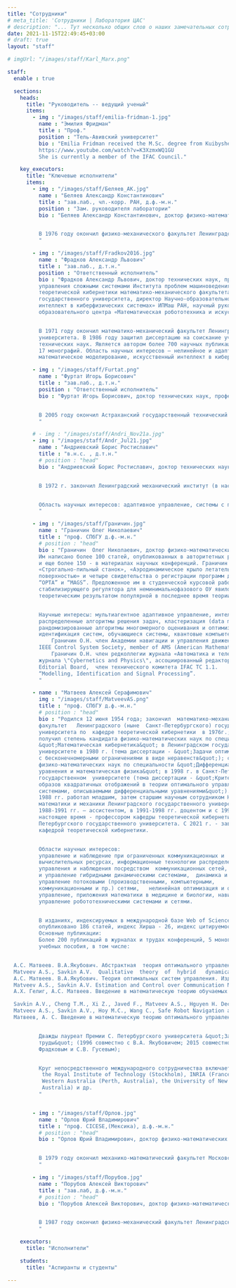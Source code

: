 ```yaml
---
title: "Сотрудники"
# meta_title: 'Сотрудники | Лаборатория ЦАС'
# description: "... Тут несколько общих слов о наших замечательных сотрудниках ..."
date: 2021-11-15T22:49:45+03:00
# draft: true
layout: "staff"

# imgUrl: "/images/staff/Karl_Marx.png"

staff:
  enable : true

  sections:
    heads:
      title: "Руководитель -- ведущий ученый"
      items:
        - img : "/images/staff/emilia-fridman-1.jpg"
          name : "Эмилия Фридман"
          title : "Проф."
          position : "Тель-Авивский университет"
          bio : "Emilia Fridman received the M.Sc. degree from Kuibyshev State University, USSR, in 1981 and the Ph.D. degree from Voronezh State University, USSR, in 1986, all in mathematics. From 1986 to 1992 she was an Assistant and Associate Professor in the Department of Mathematics at Kuibyshev Institute of Railway Engineers, USSR. Since 1993 she has been at Tel Aviv University, where she is currently Professor at the School of Electrical Engineering. She has held numerous visiting positions including INRIA in Rocquencourt (France), Ecole Centrale de Lille (France), Valenciennes University (France), Leicester University (UK), Kent University (UK), CINVESTAV (Mexico), Zhejiang University (China), St. Petersburg IPM (Russia), Melbourne University (Australia), INRIA Saclay (France), KTH (Sweden). Her research interests include time-delay systems, networked control systems, distributed parameter systems, robust control, singular perturbations and nonlinear control. She has published about 200 journal articles. She is the author/co-author of two monographs - ''Introduction to Time-Delay Systems: Analysis and Control\" (Birkhauser, 2014) and ‘’ Networked Control under Communication Constraints: A Time-Delay Approach” (Springer, 2020). She serves/served as Associate Editor in Automatica, SIAM Journal on Control and Optimization and IMA Journal of Mathematical Control and Information. In 2014 she was Nominated as a Highly Cited Researcher by Thomson ISI. Since 2018, she has been the incumbent for the Chana and Heinrich Manderman Chair on System Control at Tel Aviv University. She is an IEEE Fellow from 2019. In 2021 she was recipient of the IFAC Delay Systems Life Time Achievement Award and of the Kadar Award for outstanding research at Tel Aviv University, see
          https://www.youtube.com/watch?v=K3XzmxWQ1GU
          She is currently a member of the IFAC Council."

    key_executors:
      title: "Ключевые исполнители"
      items:
        - img : "/images/staff/Беляев_АК.jpg"
          name : "Беляев Александр Константинович"
          title : "зав.лаб., чл.-корр. РАН, д.ф.-м.н."
          position : "Зам. руководителя лаборатории"
          bio : "Беляев Александр Константинович, доктор физико-математических наук, заведующий лабораторией мехатроники Института проблем машиноведения РАН, директор Высшей школы механики и процессов управления физико-механического института Санкт-Петербургского политехнического университета Петра Великого, профессор кафедры теоретической и прикладной механики математико-механического факультета Санкт-Петербургского государственного университета. Член-корреспондент РАН, иностранный член Австрийской академии наук, почетный доктор Университета им. Иоганна Кеплера (Австрия), член президиума Российского национального комитета по теоретической и прикладной механике, член Консультативного Совета ЕВРОМЕХа, член комиссии симпозиумов IUTAM, лауреат премии имени М.А.Лаврентьева РАН и премии имени П.Л.Чебышева Правительства Санкт-Петербурга. Главный редактор журнала Вестник Санкт-Петербургского университета. Математика. Механика. Астрономия.


          В 1976 году окончил физико-механического факультет Ленинградского политехнического  института. В 2001 году защитил диссертацию на соискание ученой степени доктора физико-математических наук. Является автором более 300 научных публикаций. Область научных интересов — высокочастотная динамика сложных динамических систем, вибрация и устойчивость конструкций, стохастическая волновая динамика и др. 
          "

        - img : "/images/staff/Fradkov2016.jpg"
          name : "Фрадков Александр Львович"
          title : "зав.лаб., д.т.н."
          position : "Ответственный исполнитель"
          bio : "Фрадков Александр Львович, доктор технических наук, профессор, заведующий лабораторией
          управления сложными системами Института проблем машиноведения РАН, профессор кафедры
          теоретической кибернетики математико-механического факультета Санкт-Петербургского
          государственного университета, директор Научно-образовательного центра «Искусственный
          интеллект в киберфизических системах» ИПМаш РАН, научный руководитель научно-
          образовательного центра «Математическая робототехника и искусственный интеллект» СПбГУ.


          В 1971 году окончил математико-механический факультет Ленинградского государственного
          университета. В 1986 году защитил диссертацию на соискание ученой степени доктора
          технических наук. Является автором более 700 научных публикаций, в том числе десяти патентов и
          17 монографий. Область научных интересов — нелинейное и адаптивное управление,
          математическое моделирование, искусственный интеллект в киберфизических системах и др."

        - img : "/images/staff/Furtat.png"
          name : "Фуртат Игорь Борисович"
          title : "зав.лаб., д.т.н."
          position : "Ответственный исполнитель"
          bio : "Фуртат Игорь Борисович, доктор технических наук, профессор, заведующий лабораторией «Адаптивное и интеллектуальное управление сетевыми и распределенными системами» Института проблем машиноведения РАН, профессор Университета ИТМО, старший член Институт инженеров электротехники и электроники (IEEE Senior Member), член международной общественной организации \"Академия навигации и управления движением\", associate editor двух международных конференций: American Control Conference и IEEE Conference on Decision and Control, лауреат \"Best paper award\" (9th International Congress on Ultra Modern Telecommunications and Control Systems and Workshops, 2017, Мюнхен, Германия), медаль РАН для молодых ученых по итогам конкурса 2016 года в области проблем машиностроения, механики и процессов управления.


          В 2005 году окончил Астраханский государственный технический университет. В 2012 году защитил диссертацию на соискание ученой степени доктора технических  наук. Является автором более 170 научных публикаций, в том числе двух монографий. Область научных интересов - адаптивное и робастное управление, управление сетевыми и мультиагентными системами, управление нелинейными системами и системами с запаздыванием, динамическая компенсация возмущений, управление в нефтегазодобывающей промышленности и синхронизация в электроэнергетических сетях.
          "

        # - img : "/images/staff/Andri_Nov21a.jpg"
        - img : "/images/staff/Andr_Jul21.jpg"
          name : "Андриевский Борис Ростиславич"
          title : "в.н.с. , д.т.н."
          # position : "head"
          bio : "Андриевский Борис Ростиславич, доктор технических наук, доцент, ведущий научный соотрудник либоратории управления сложными системами Института проблем машиноведения РАН, главный научный сотрудник кафедры прикладной кибернетики математико-механического факультета Санкт-Петербургского государственного университета, ведущий научный сотрудник НИЧ Балтийского государственного технического университета \"Военмех\".


          В 1972 г. закончил Ленинградский механический институт (в настоящее время - БГТУ \"Военмех\") по кафедре систем автоматического управления. Получил степень кандидата технических наук в 1979 г. и звание доцента в 1980 г. В 2005 г. защитил диссертацию на соискание ученой степени доктора технических наук. Является автором более 280 научных публикаций, в том числе - трех патентов, семи монографий и 17 учебных пособий. 


          Область научных интересов: адаптивное управление, системы с переменной структурой, управление колебаниями, прикладные задачи управления летательными аппаратами, механическими системами и передачи данных.
          "

        - img : "/images/staff/Граничин.jpg"
          name : "Граничин Олег Николаевич"
          title : "проф. СПбГУ д.ф.-м.н."
          # position : "head"
          bio : "Граничин  Олег Николаевич, доктор физико-математических наук, профессор автор (соавтор) пяти научных монографий и нескольких учебных пособий.  
          Им написано более 100 статей, опубликованных в авторитетных реферируемых научных журналах, 
          и еще более 150 - в материалах научных конференций. Граничин О.Н. имеет два патента на изобретения
          «Строгально-пильный станок», «Аэродинамическое крыло летательного аппарата с адаптивно изменяющейся
          поверхностью» и четыре свидетельства о регистрации программ для ЭВМ: \"SmartFly\", “ПК УНИВ” ,
          “ОРТА” и “MAGS”. Предложенное им в студенческой курсовой работе (1981г.) описание минимаксного
          стабилизирующего регулятора для неминимальнофазового ОУ явилось одним из первых в мире существенным 
          теоретическим результатом популярной в последнее время теории ℓ1-оптимизации.


          Научные интересы: мультиагентное адаптивное управление, интеллектуальные встроенные системы,
          распределенные алгоритмы решения задач, кластеризация (data mining), общие вопросы теории вычислений,
          рандомизированные алгоритмы многомерного оценивания и оптимизации, 
          идентификация систем, обучающиеся системы, квантовые компьютеры и т. п.
              Граничин О.Н. член Академии навигации и управления движением, Senior member of IEEE, 
          IEEE Control System Society, member of AMS (American Mathematical Society).
              Граничин О.Н. член редколлегии журнала «Автоматика и телемеханика», исполнительный редактор 
          журнала \"Cybernetics and Physics\", ассоциированный редактор IEEE Control System Society Conference 
          Editorial Board,  член технического комитета IFAC TC 1.1. 
          “Modelling, Identification and Signal Processing”.
          "

        - name : "Матвеев Алексей Серафимович"
          img : "/images/staff/MatveevAS.png"
          title : "проф. СПбГУ д.ф.-м.н."
          # position : "head"
          bio : "Родился 12 июня 1954 года; закончил  математико-механический
          факультет   Ленинградского (ныне  Санкт-Петербургского) государственного
          университета по  кафедре теоретической кибернетики  в 1976г.;
          получил степень кандидата физико-математических наук по специальности
          &quot;Математическая кибернетика&quot; в Ленинградском государственном
          университете в 1980 г. (тема диссертации - &quot;Задачи оптимального управления
          с бесконечномерными ограничениями в виде неравенств&quot;); степень доктора
          физико-математических наук по специальности &quot;Дифференциальные
          уравнения и математическая физика&quot; в 1998 г. в Санкт-Петербургском
          государственном  университете (тема диссертации - &quot;Критерии выпуклости
          образов квадратичных отображений в теории оптимального управления
          системами, описываемыми дифференциальными уравнениями&quot;). С 1980 по
          1988 гг. работал младшим, затем старшим научным сотрудником НИИ
          математики и механики Ленинградского государственного университета, в
          1988-1991 гг. – ассистентом, в 1991-1998 гг. доцентом и с 1998 г. по
          настоящее время - профессором кафедры теоретической кибернетики Санкт-
          Петербургского государственного университета. С 2021 г. - заведующий
          кафедрой теоретической кибернетики.


          Области научных интересов:
          управление и наблюдение при ограниченных коммуникационных и
          вычислительных ресурсах, информационные технологии распределенного
          управления и наблюдения посредством  коммуникационных сетей,  динамика
          и управление гибридными динамическими системами,  динамика и
          управление потоковыми (производственными, компьютерными, 
          коммуникационными и пр.) сетями,   нелинейная оптимизация и оптимальное
          управление, приложения математики в медицине и биологии, навигация и
          управление робототехническими системами и сетями.


          В изданиях, индексируемых в международной базе Web of Science
          опубликовано 186 статей, индекс Хирша - 26, индекс цитируемости – 2569.  
          Основные публикации:  
          Более 200 публикаций в журналах и трудах конференций, 5 монографий и 3
          учебных пособия, в том числе:


  А.С. Матвеев. В.А.Якубович. Абстрактная  теория оптимального управления Изд-во СПбГУ, 1994.
  Matveev A.S., Savkin A.V.  Qualitative  theory  of  hybrid   dynamical  systems. Birkhauzer,  2000,
  А.С. Матвеев. В.А.Якубович. Теория оптимальных систем управления. Изд-во СПбГУ, 2003.
  Matveev A.S., Savkin A.V. Estimation and Control over Communication Networks, Springer, Boston, 2009.
  А.Х. Гелиг, А.С. Матвеев. Введение в математическую теорию обучаемых распознающих систем и нейронных сетей. Изд-во СПбГУ, 2014.

  Savkin A.V., Cheng T.M., Xi Z., Javed F., Matveev A.S., Hguyen H. Decentralized Coverage Control Problems for Mobile Robotic Sensor and Actuator Networks, Monograph, IEEE Press and John Wiley &amp; Sons, 2015, Hoboken, NJ, 192 p.
  Matveev A.S., Savkin A.V., Hoy M.C., Wang C., Safe Robot Navigation among Moving and Steady Obstacles, Monograph, Elsevier and Butterworth Heinemann, 2016, Oxford, UK, 344 p.
  Матвеев, А. С. Введение в математическую теорию оптимального управления. Изд-во СПбГУ, 2018.


          Дважды лауреат Премии С. Петербургского университета &quot;За научные
          труды&quot; (1996 совместно с В.А. Якубовичем; 2015 совместно с А.Л.
          Фрадковым и С.В. Гусевым);


          Круг непосредственного международного сотрудничества включает:
           the Royal Institute of Technology (Stockholm), INRIA (France), the University of
           Western Australia (Perth, Australia), the University of New South Wales (Sydney,
           Australia) и др.
          "


        - img : "/images/staff/Орлов.jpg"
          name : "Орлов Юрий Владимирович"
          title : "проф. CICESE,(Мексика), д.ф.-м.н."
          # position : "head"
          bio : "Орлов Юрий Владимирович, доктор физико-математических наук, профессор центра научных исследований и высшего образования г. Энсенады, Мексика.


          В 1979 году окончил механико-математический факультет Московского государственного университета имени М.В. Ломоносова. В 1989 году защитил диссертацию на соискание ученой степени доктора физико-математических наук. Является автором более 300 научных публикаций, в том числе 6 монографий. Область научных интересов — математические методы в теории управления и их приложения к механическим системам, негладкое управление в конечномерных и бесконечномерных пространствах, стабилизация за конечное время и др.
          "

        - img : "/images/staff/Порубов.jpg"
          name : "Порубов Алексей Викторович"
          title : "зав.лаб, д.ф.-м.н."
          # position : "head"
          bio : "Порубов Алексей Викторович, доктор физико-математических наук, заведующий лабораторией микромеханики материалов Института Проблем Машиноведения РАН, профессор Высшей Школы Теоретической Иеханики  Санкт-Петербургского государственного Технического Университета имени Петра Великого,  член Европейского сообщества механиков (Euromech)  м Российского Акустического общества.


          В 1987 году окончил физико-механический факультет Ленинградского Политехнического института. В 2007 году защитил диссертацию на соискание ученой степени доктора физико-математических  наук. Является автором более 120 научных публикаций, в том числе двух  монографий. Область научных интересов - нелинейное моделирование динамических процессов в материалах со сложной внутренней структурой, аналитическое и численной исследование решений нелинейных дифференциальных уравнений в частных производных.
          "

    executors:
      title: "Исполнители"

    students:
      title: "Аспиранты и студенты"

---
```


<!-- # Сотрудники -->

<!-- 

## Руководитель – ведущий ученый:
Проф. Эмилия Фридман, Тель-Авивский университет

## Ключевые исполнители

Беляев Александр Константинович зав.лаб., чл.-корр. РАН, д.ф.-м.н., Зам. руководителя лаборатории

Фрадков Александр Львович, зав.лаб., д.т.н., Ответственный исполнитель

Фуртат Игорь Борисович зав.лаб., д.т.н., Ответственный исполнитель

Андриевский Борис Ростиславич, в.н.с. , д.т.н.

Граничин Олег Николаевич проф. СПбГУ д.ф.-м.н.

Матвеев Алексей Серафимович проф. СПбГУ д.ф.-м.н.

Орлов Юрий Владимирович, проф. CICESE,(Мексика), д.ф.-м.н.

Порубов Алексей Викторович зав.лаб, д.ф.-м.н.


## Исполнители

## Аспиранты и студенты

 -->

